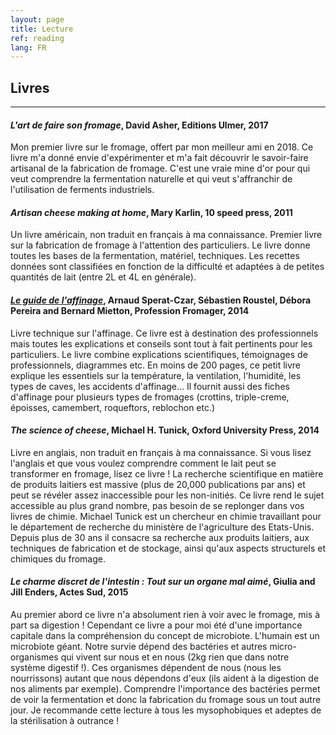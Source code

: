 ```yaml
---
layout: page
title: Lecture
ref: reading
lang: FR
---
```


## Livres
---

#### *L'art de faire son fromage*, David Asher, Editions Ulmer, 2017

Mon premier livre sur le fromage, offert par mon meilleur ami en 2018. Ce livre m'a donné envie d'expérimenter et m'a fait découvrir le savoir-faire artisanal de la fabrication de fromage. 
C'est une vraie mine d'or pour qui veut comprendre la fermentation naturelle et qui veut s'affranchir de l'utilisation de ferments industriels.

#### *Artisan cheese making at home*, Mary Karlin, 10 speed press, 2011

Un livre américain, non traduit en français à ma connaissance. Premier livre sur la fabrication de fromage à l'attention des particuliers. 
Le livre donne toutes les bases de la fermentation, matériel, techniques. 
Les recettes données sont classifiées en fonction de la difficulté et adaptées à de petites quantités de lait (entre 2L et 4L en générale).

#### *[Le guide de l'affinage](https://www.professionfromager.com/vpc-guides/)*, Arnaud Sperat-Czar, Sébastien Roustel, Débora Pereira and Bernard Mietton, Profession Fromager, 2014

Livre technique sur l'affinage. Ce livre est à destination des professionnels mais toutes les explications et conseils sont tout à fait pertinents pour
les particuliers. Le livre combine explications scientifiques, témoignages de professionnels, diagrammes etc.
En moins de 200 pages, ce petit livre explique les essentiels sur la température, la ventilation, l'humidité, les types de caves, les accidents d'affinage...
Il fournit aussi des fiches d'affinage pour plusieurs types de fromages (crottins, triple-creme, époisses, camembert, roqueftors, reblochon etc.)

#### *The science of cheese*, Michael H. Tunick, Oxford University Press, 2014

Livre en anglais, non traduit en français à ma connaissance.
Si vous lisez l'anglais et que vous voulez comprendre comment le lait peut se transformer en fromage, lisez ce livre !
La recherche scientifique en matière de produits laitiers est massive (plus de 20,000 publications par ans) et peut se révéler assez inaccessible pour les non-initiés. 
Ce livre rend le sujet accessible au plus grand nombre, pas besoin de se replonger dans vos livres de chimie.
Michael Tunick est un chercheur en chimie travaillant pour le département de recherche du ministère de l'agriculture des Etats-Unis.
Depuis plus de 30 ans il consacre sa recherche aux produits laitiers, aux techniques de fabrication et de stockage, ainsi qu'aux aspects structurels et chimiques du fromage.

#### *Le charme discret de l'intestin : Tout sur un organe mal aimé*, Giulia and Jill Enders, Actes Sud, 2015

Au premier abord ce livre n'a absolument rien à voir avec le fromage, mis à part sa digestion !
Cependant ce livre a pour moi été d'une importance capitale dans la compréhension du concept de microbiote. 
L'humain est un microbiote géant. Notre survie dépend des bactéries et autres micro-organismes qui vivent sur nous et en nous (2kg rien que dans notre système digestif !).
Ces organismes dépendent de nous (nous les nourrissons) autant que nous dépendons d'eux (ils aident à la digestion de nos aliments par exemple).
Comprendre l'importance des bactéries permet de voir la fermentation et donc la fabrication du fromage sous un tout autre jour.
Je recommande cette lecture à tous les mysophobiques et adeptes de la stérilisation à outrance !

